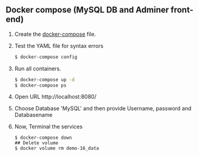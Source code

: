 ## Docker compose (MySQL DB and Adminer front-end)

1. Create the [docker-compose](./docker-compose.yml) file.
2. Test the YAML file for syntax errors

    ```bash
    $ docker-compose config
    ```

3.  Run all containers.

    ```bash
    $ docker-compose up -d
    $ docker-compose ps
    ```

4.  Open URL http://localhost:8080/

5.  Choose Database 'MySQL' and then provide Username, password and Databasename

6.  Now, Terminal the services

    ```
    $ docker-compose down
    ## Delete volume
    $ docker volume rm demo-16_data
    ```